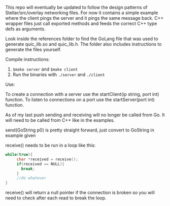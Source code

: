 This repo will eventually be updated to follow the design patterns of Stellar/src/overlay networking files.
For now it contains a simple example where the client pings the server and it pings the same message back.
C++ wrapper files just call exported methods and feeds the correct C++ type defs as arguments.

Look inside the references folder to find the GoLang file that was used to generate quic_lib.so and quic_lib.h.
The folder also includes instructions to generate the files yourself.

Compile instructions:
1. `$make server` and `$make client`
2. Run the binaries with `./server` and `./client`

Use:

To create a connection with a server use the startClient(ip string, port int) function.
To listen to connections on a port use the startServer(port int) function.

As of my last push sending and receiving will no longer be called from Go.
It will need to be called from C++ like in the examples.

send(GoString p0) is pretty straight forward, just convert to GoString in example given

receive() needs to be run in a loop like this:
```C++
while(true){
	 char *received = receive();
	 if(received == NULL){
	   break;
	 }
	 //do whatever
}
```
receive() will return a null pointer if the connection is broken so you will need to check after each read to break the loop.
